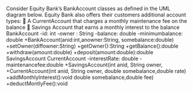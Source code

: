 
Consider Equity Bank’s BankAccount classes as defined in the UML diagram below. Equity Bank also offers
their customers additional account types:
 A CurrentAccount that charges a monthly maintenance fee on the balance
 Savings Account that earns a monthly interest to the balance
BankAccount
-id: int
-owner : String
-balance: double
-minimumbalance: double
+BankAccount(anid:int,anowner:String,
somebalance:double)
+setOwner(diffowner:String)
+getOwner():String
+getBalance():double
+withdraw(amount:double)
+deposit(amount:double):double
SavingsAccount CurrentAccount
-interestRate: double -maintenancefee:double
+SavingsAccount(int anid, String owner, +CurrentAccount(int anid, String owner,
double somebalance,double rate)
+addMonthlyInterest():void
double somebalance,double fee)
+deductMontlyFee():void